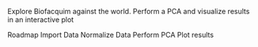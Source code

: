 Explore Biofacquim against the world.
Perform a PCA and visualize results in an interactive plot

Roadmap
	Import Data
	Normalize Data
	Perform PCA
	Plot results
